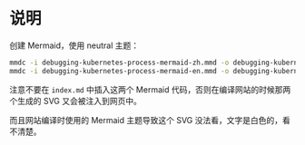 # 说明

创建 Mermaid，使用 neutral 主题：

```bash
mmdc -i debugging-kubernetes-process-mermaid-zh.mmd -o debugging-kubernetes-process-mermaid-zh.svg -t neutral
mmdc -i debugging-kubernetes-process-mermaid-en.mmd -o debugging-kubernetes-process-mermaid-en.svg -t neutral
```

注意不要在 `index.md` 中插入这两个 Mermaid 代码，否则在编译网站的时候那两个生成的 SVG 又会被注入到网页中。

而且网站编译时使用的 Mermaid 主题导致这个 SVG 没法看，文字是白色的，看不清楚。